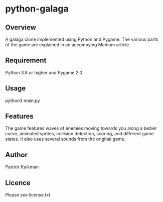 # python-galaga 

## Overview
A galaga clone implemented using Python and Pygame. The various parts of the game are explained in an accompying Medium article.

## Requirement
Python 3.8 or higher and Pygame 2.0

## Usage
python3 main.py

## Features
The game features waves of enemies moving towards you along a bezier curve, animated sprites, collision detection, scoring, and different game states. It also uses several sounds from the original game.

## Author
Patrick Kalkman

## Licence
Please see license.txt.

